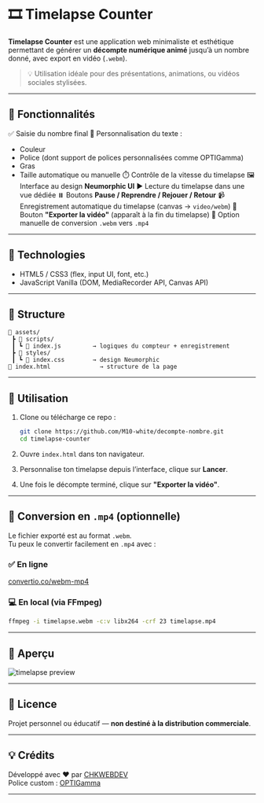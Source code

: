 # 🎞️ Timelapse Counter

**Timelapse Counter** est une application web minimaliste et esthétique permettant de générer un **décompte numérique animé** jusqu’à un nombre donné, avec export en vidéo (`.webm`).

> 💡 Utilisation idéale pour des présentations, animations, ou vidéos sociales stylisées.

---

## 🚀 Fonctionnalités

✅ Saisie du nombre final
🎨 Personnalisation du texte :
  - Couleur
  - Police (dont support de polices personnalisées comme OPTIGamma)
  - Gras
  - Taille automatique ou manuelle
⏱️ Contrôle de la vitesse du timelapse
🖼️ Interface au design **Neumorphic UI**
▶️ Lecture du timelapse dans une vue dédiée
⏸️ Boutons **Pause / Reprendre / Rejouer / Retour**
📹 Enregistrement automatique du timelapse (canvas → `video/webm`)
💾 Bouton **"Exporter la vidéo"** (apparaît à la fin du timelapse)
🔁 Option manuelle de conversion `.webm` vers `.mp4`

---

## 🧪 Technologies

- HTML5 / CSS3 (flex, input UI, font, etc.)
- JavaScript Vanilla (DOM, MediaRecorder API, Canvas API)

---

## 📂 Structure

```
📁 assets/
 ┣ 📁 scripts/
 ┃ ┗ 📄 index.js         → logiques du compteur + enregistrement
 ┣ 📁 styles/
 ┃ ┗ 📄 index.css        → design Neumorphic
📄 index.html              → structure de la page
```

---

## 🧠 Utilisation

1. Clone ou télécharge ce repo :
   ```bash
   git clone https://github.com/M10-white/decompte-nombre.git
   cd timelapse-counter
   ```

2. Ouvre `index.html` dans ton navigateur.

3. Personnalise ton timelapse depuis l’interface, clique sur **Lancer**.

4. Une fois le décompte terminé, clique sur **"Exporter la vidéo"**.

---

## 📝 Conversion en `.mp4` (optionnelle)

Le fichier exporté est au format `.webm`.  
Tu peux le convertir facilement en `.mp4` avec :

### ✅ En ligne
[convertio.co/webm-mp4](https://convertio.co/fr/webm-mp4/)

### 💻 En local (via FFmpeg)
```bash
ffmpeg -i timelapse.webm -c:v libx264 -crf 23 timelapse.mp4
```

---

## 📸 Aperçu

![timelapse preview](https://media0.giphy.com/media/v1.Y2lkPTc5MGI3NjExdGlmcHVncDMyMHh3MGFjcTZqNGt1eXkzYjQwMmdzNHNqcnZ5OWdiaSZlcD12MV9pbnRlcm5hbF9naWZfYnlfaWQmY3Q9Zw/3n6qDSqqWwBNhgimHg/giphy.gif)

---

## 📄 Licence

Projet personnel ou éducatif — **non destiné à la distribution commerciale**.

---

## 💡 Crédits

Développé avec ❤️ par [CHKWEBDEV](https://github.com/M10-white)  
Police custom : [OPTIGamma](https://www.ffonts.net/OPTIGamma.font)

---
